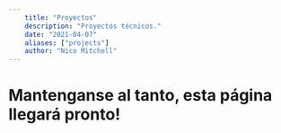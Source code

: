 ```yaml
---
    title: "Proyectos" 
    description: "Proyectos técnicos." 
    date: "2021-04-07" 
    aliases: ["projects"] 
    author: "Nico Mitchell" 
---
```

# Mantenganse al tanto, esta página llegará pronto!